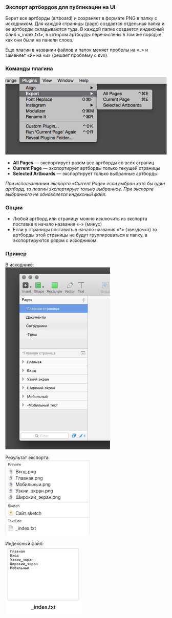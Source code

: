 ### Экспорт артбордов для публикации на UI

Берет все артборды (artboard) и сохраняет в формате PNG в папку с исходником. Для каждой страницы (page) создается отдельная папка и ее артборды складываются туда. В каждой папке создается индексный файл «_index.txt», в котором артборды перечислены в том же порядке как они были на панели слоев.

Еще плагин в названии файлов и папок меняет пробелы на «_» и заменяет «й» на «и» (решает проблему с svn).

### Команды плагина
<img src="https://github.com/Falkeyn/Screenshots/blob/master/Sketchplugin-Export/menu.png?raw=true">

- **All Pages** — экспортирует разом все артборды со всех страниц
- **Current Page** — экспортирует артборды только текущей страницы
- **Selected Artboards** — экспортирует только выбранные артборды

*При использовании экспорта «Current Page» если выбран хотя бы один артборд, то плагин экспортирует только выбранное. При экспорте выбранного не обновляется индексный файл.*

### Опции

- Любой артборд или страницу можно исключить из экспорта поставив в начало названия «-» (минус)
- Если у страницы поставить в начало названия «*» (звездочка) то артборды этой страницы не будут группироваться в папку, а экспортируются рядом с исходником

### Пример

В исходнике:<br />
<img src="https://github.com/Falkeyn/Screenshots/blob/master/Sketchplugin-Export/layers-list.png?raw=true">

Результат экспорта:<br />
<img src="https://github.com/Falkeyn/Screenshots/blob/master/Sketchplugin-Export/file-list.png?raw=true">

Индексный файл:<br />
<img src="https://github.com/Falkeyn/Screenshots/blob/master/Sketchplugin-Export/index.png?raw=true">
